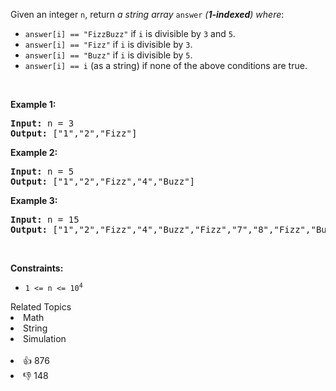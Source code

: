 <p>Given an integer <code>n</code>, return <em>a string array </em><code>answer</code><em> (<strong>1-indexed</strong>) where</em>:</p>

<ul> 
 <li><code>answer[i] == "FizzBuzz"</code> if <code>i</code> is divisible by <code>3</code> and <code>5</code>.</li> 
 <li><code>answer[i] == "Fizz"</code> if <code>i</code> is divisible by <code>3</code>.</li> 
 <li><code>answer[i] == "Buzz"</code> if <code>i</code> is divisible by <code>5</code>.</li> 
 <li><code>answer[i] == i</code> (as a string) if none of the above conditions are true.</li> 
</ul>

<p>&nbsp;</p> 
<p><strong>Example 1:</strong></p> 
<pre><strong>Input:</strong> n = 3
<strong>Output:</strong> ["1","2","Fizz"]
</pre>
<p><strong>Example 2:</strong></p> 
<pre><strong>Input:</strong> n = 5
<strong>Output:</strong> ["1","2","Fizz","4","Buzz"]
</pre>
<p><strong>Example 3:</strong></p> 
<pre><strong>Input:</strong> n = 15
<strong>Output:</strong> ["1","2","Fizz","4","Buzz","Fizz","7","8","Fizz","Buzz","11","Fizz","13","14","FizzBuzz"]
</pre> 
<p>&nbsp;</p> 
<p><strong>Constraints:</strong></p>

<ul> 
 <li><code>1 &lt;= n &lt;= 10<sup>4</sup></code></li> 
</ul>

<div><div>Related Topics</div><div><li>Math</li><li>String</li><li>Simulation</li></div></div><br><div><li>👍 876</li><li>👎 148</li></div>